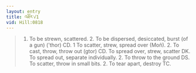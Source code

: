 ```yaml
---
layout: entry
title: འཐོར་√1
vid: Hill:0818
---
```

> 1. To be strewn, scattered. 2. To be dispersed, desiccated, burst (of a gun) ('thor) CD. 1 To scatter, strew, spread over (Moñ). 2. To cast, throw, throw out (gtor) CD. To spread over, strew, scatter DK. To spread out, separate individually. 2. To throw to the ground DS. To scatter, throw in small bits. 2. To tear apart, destroy TC.
